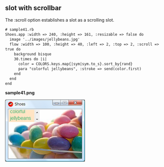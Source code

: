 slot with scrollbar
-------------------

The :scroll option establishes a slot as a scrolling slot. 

	# sample41.rb
	Shoes.app :width => 240, :height => 161, :resizable => false do
	  image '../images/jellybeans.jpg'
	  flow :width => 100, :height => 40, :left => 2, :top => 2, :scroll => true do
	    background bisque
	    30.times do |i|
	      color = COLORS.keys.map{|sym|sym.to_s}.sort_by{rand}
	      para "colorful jellybeans", :stroke => send(color.first)
	    end
	  end
	end

**sample41.png**

![sample41.png](http://github.com/ashbb/shoes_tutorial_html/raw/master/images/sample41.png)
